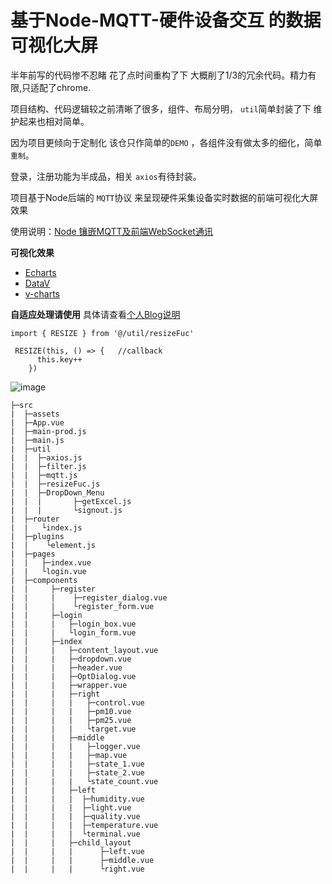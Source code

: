 # 基于Node-MQTT-硬件设备交互 的数据可视化大屏

半年前写的代码惨不忍睹 花了点时间重构了下 大概削了1/3的冗余代码。精力有限,只适配了chrome.

项目结构、代码逻辑较之前清晰了很多，组件、布局分明，  `util`简单封装了下 维护起来也相对简单。

因为项目更倾向于定制化 该仓只作简单的`DEMO`  ，各组件没有做太多的细化，简单`重制`。

登录，注册功能为半成品，相关 `axios`有待封装。

项目基于Node后端的 `MQTT`协议 来呈现硬件采集设备实时数据的前端可视化大屏效果   

使用说明：[Node 镶嵌MQTT及前端WebSocket通讯](https://wsz987.gitee.io/2021/01/30/node/Node-MQTT-WebSocket/)

**可视化效果**  

- [Echarts](https://echarts.apache.org/zh/index.html)
- [DataV](http://datav.jiaminghi.com/)
- [v-charts](https://v-charts.js.org/#/)

**自适应处理请使用**  具体请查看[个人Blog说明](https://wsz987.gitee.io/2021/01/31/vue/dataV-VCharts/)

```
import { RESIZE } from '@/util/resizeFuc'

 RESIZE(this, () => {   //callback
      this.key++
    })
```

![image](https://github.com/wsz987/DateScreen__MQTT_Vue/blob/master/src/assets/view.png?raw=true)


```
├─src
|  ├─assets
|  ├─App.vue
|  ├─main-prod.js
|  ├─main.js
|  ├─util
|  |  ├─axios.js
|  |  ├─filter.js
|  |  ├─mqtt.js
|  |  ├─resizeFuc.js
|  |  ├─DropDown_Menu
|  |  |       ├─getExcel.js
|  |  |       └signout.js
|  ├─router
|  |   └index.js
|  ├─plugins
|  |    └element.js
|  ├─pages
|  |   ├─index.vue
|  |   └login.vue
|  ├─components
|  |     ├─register
|  |     |    ├─register_dialog.vue
|  |     |    └register_form.vue
|  |     ├─login
|  |     |   ├─login_box.vue
|  |     |   └login_form.vue
|  |     ├─index
|  |     |   ├─content_layout.vue
|  |     |   ├─dropdown.vue
|  |     |   ├─header.vue
|  |     |   ├─OptDialog.vue
|  |     |   ├─wrapper.vue
|  |     |   ├─right
|  |     |   |   ├─control.vue
|  |     |   |   ├─pm10.vue
|  |     |   |   ├─pm25.vue
|  |     |   |   └target.vue
|  |     |   ├─middle
|  |     |   |   ├─logger.vue
|  |     |   |   ├─map.vue
|  |     |   |   ├─state_1.vue
|  |     |   |   ├─state_2.vue
|  |     |   |   └state_count.vue
|  |     |   ├─left
|  |     |   |  ├─humidity.vue
|  |     |   |  ├─light.vue
|  |     |   |  ├─quality.vue
|  |     |   |  ├─temperature.vue
|  |     |   |  └terminal.vue
|  |     |   ├─child_layout
|  |     |   |      ├─left.vue
|  |     |   |      ├─middle.vue
|  |     |   |      └right.vue
```
